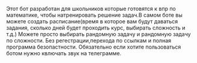 Этот бот разработан для школьников которые готовятся к впр по математике, чтобы натренировать решение задач.В самом боте вы можете создать расписание(время в которое вам будут даваться задания, сколько дней будет проходить курс, выбирать сложность и т.д.)
Можете просто выбирать рандомную задачу и рандомную задачу по сложности.
Без регестрации,перехода по ссылкам и полная программа безопастности.
Обязательно если хотите пользоваться ботом нужно квлючать звук на телеграмме.
